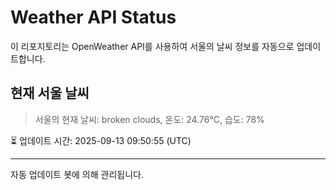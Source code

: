 
# Weather API Status

이 리포지토리는 OpenWeather API를 사용하여 서울의 날씨 정보를 자동으로 업데이트합니다.

## 현재 서울 날씨
> 서울의 현재 날씨: broken clouds, 온도: 24.76°C, 습도: 78%

⏳ 업데이트 시간: 2025-09-13 09:50:55 (UTC)

---
자동 업데이트 봇에 의해 관리됩니다.
